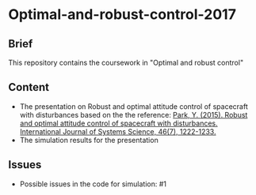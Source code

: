 # Optimal-and-robust-control-2017
## Brief
This repository contains the coursework in "Optimal and robust control"

## Content
* The presentation on Robust and optimal attitude control of spacecraft with disturbances based on the the reference:
[Park, Y. (2015). Robust and optimal attitude control of spacecraft with disturbances. International Journal of Systems Science, 46(7), 1222-1233.](http://www.tandfonline.com/doi/abs/10.1080/00207721.2013.815824)
* The simulation results for the presentation

## Issues
* Possible issues in the code for simulation: #1
